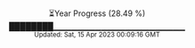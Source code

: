 <p align="center">
⏳Year Progress (28.49 %) <br>
████████▁▁▁▁▁▁▁▁▁▁▁▁▁▁▁▁▁▁▁▁▁▁ <br>
<sub>Updated: Sat, 15 Apr 2023 00:09:16 GMT</sub>
</p>

